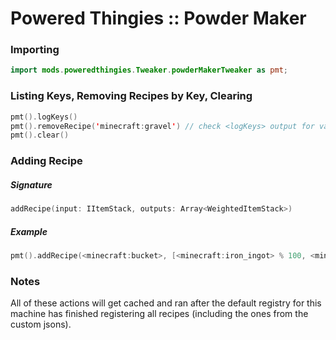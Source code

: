 # Powered Thingies :: Powder Maker

### Importing
```kotlin
import mods.poweredthingies.Tweaker.powderMakerTweaker as pmt;
```

### Listing Keys, Removing Recipes by Key, Clearing
```kotlin
pmt().logKeys()
pmt().removeRecipe('minecraft:gravel') // check <logKeys> output for valid keys
pmt().clear()
```

### Adding Recipe
##### Signature
```kotlin
addRecipe(input: IItemStack, outputs: Array<WeightedItemStack>)
```
##### Example
```kotlin
pmt().addRecipe(<minecraft:bucket>, [<minecraft:iron_ingot> % 100, <minecraft:iron_ingot> % 12, <minecraft:iron_ingot> % 12]);
```

### Notes
All of these actions will get cached and ran after the default registry for this machine has finished registering all recipes (including the ones from the custom jsons).